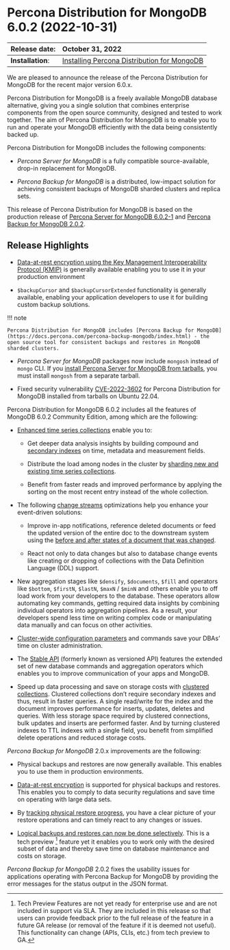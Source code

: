 # Percona Distribution for MongoDB 6.0.2 (2022-10-31)

| Release date:     | October 31, 2022      |
|:------------------|:----------------------|
| **Installation**: | [Installing Percona Distribution for MongoDB](installation.md) |


We are pleased to announce the release of the Percona Distribution for MongoDB  for the recent major version 6.0.x.

Percona Distribution for MongoDB is a freely available MongoDB database alternative, giving you a single solution that combines enterprise components from the open source community, designed and tested to work together. The aim of Percona Distribution for MongoDB is to enable you to run and operate your
MongoDB efficiently with the data being consistently backed up.

Percona Distribution for MongoDB includes the following components:

* *Percona Server for MongoDB* is a fully compatible source-available, drop-in replacement
for MongoDB.

* *Percona Backup for MongoDB* is a distributed, low-impact solution for achieving
consistent backups of MongoDB sharded clusters and replica sets.

This release of Percona Distribution for MongoDB is based on the production release of [Percona Server for MongoDB 6.0.2-1](https://docs.percona.com/percona-server-for-mongodb/6.0/release_notes/6.0.2-1.html) and [Percona Backup for MongoDB 2.0.2](https://docs.percona.com/percona-backup-mongodb/release-notes/2.0.2.html).

## Release Highlights

* [Data-at-rest encryption using the Key Management Interoperability Protocol (KMIP)](https://docs.percona.com/percona-server-for-mongodb/6.0/kmip.html)  is generally available enabling you to use it in your production environment

* `$backupCursor` and `$backupCursorExtended` functionality is generally available, enabling your application developers to use it for building custom backup solutions.

!!! note

    Percona Distribution for MongoDB includes [Percona Backup for MongoDB](https://docs.percona.com/percona-backup-mongodb/index.html) - the open source tool for consistent backups and restores in MongoDB sharded clusters.

* *Percona Server for MongoDB* packages now include `mongosh` instead of `mongo` CLI. If you [install Percona Server for MongoDB from tarballs](https://docs.percona.com/percona-server-for-mongodb/6.0/install/tarball.html#tarball), you must install `mongosh` from a separate tarball.

* Fixed security vulnerability [CVE-2022-3602](https://cve.mitre.org/cgi-bin/cvename.cgi?name=CVE-2022-3602) for Percona Distribution for MongoDB installed from tarballs on Ubuntu 22.04.

Percona Distribution for MongoDB 6.0.2 includes all the features of MongoDB 6.0.2 Community Edition, among which are the following:

* [Enhanced time series collections](https://www.mongodb.com/docs/v6.0/core/timeseries-collections/#std-label-manual-timeseries-collection) enable you to:

    * Get deeper data analysis insights by building compound and [secondary indexes](https://www.mongodb.com/docs/v6.0/core/timeseries/timeseries-secondary-index/#std-label-timeseries-add-secondary-index-mongodb-6.0) on time, metadata and measurement fields.

    * Distribute the load among nodes in the cluster by [sharding new and existing time series collections](https://www.mongodb.com/docs/v6.0/core/timeseries/timeseries-shard-collection/#std-label-manual-timeseries-shard-collection).

    * Benefit from faster reads and improved performance by applying the sorting on the most recent entry instead of the whole collection.

* The following [change streams](https://www.mongodb.com/docs/v6.0/changeStreams/#std-label-changeStreams) optimizations help you enhance your event-driven solutions:

    * Improve in-app notifications, reference deleted documents or feed the updated version of the entire doc to the downstream system using the [before and after states of a document that was changed](https://www.mongodb.com/docs/v6.0/reference/method/db.collection.watch/#std-label-db.collection.watch-change-streams-pre-and-post-images-example).

    * React not only to data changes but also to database change events like creating or dropping of collections with the Data Definition Language (DDL) support.

* New aggregation stages like `$densify`, `$documents`, `$fill` and operators like `$bottom`, `$firstN`, `$lastN`, `$maxN` / `$minN` and others enable you to off load work from your developers to the database. These operators allow automating key commands, getting required data insights by combining individual operators into aggregation pipelines. As a result, your developers spend less time on writing complex code or manipulating data manually and can focus on other activities.

* [Cluster-wide configuration parameters](https://www.mongodb.com/docs/v6.0/reference/cluster-parameters/#std-label-cluster-parameters) and commands save your DBAs’ time on cluster administration.

* The [Stable API](https://www.mongodb.com/docs/v6.0/reference/stable-api/#std-label-stable-api) (formerly known as versioned API) features the extended set of new database commands and aggregation operators which enables you to improve communication of your apps and MongoDB.

* Speed up data processing and save on storage costs with [clustered collections](https://www.mongodb.com/docs/v6.0/core/clustered-collections/#std-label-clustered-collections). Clustered collections don’t require secondary indexes and thus, result in faster queries. A single read/write for the index and the document improves performance for inserts, updates, deletes and queries. With less storage space required by clustered connections, bulk updates and inserts are performed faster. And by turning clustered indexes to TTL indexes with a single field, you benefit from simplified delete operations and reduced storage costs.

*Percona Backup for MongoDB* 2.0.x improvements are the following:

* Physical backups and restores are now generally available. This enables you to use them in production environments.

* [Data-at-rest encryption](https://docs.percona.com/percona-backup-mongodb/usage/restore.html#physical-restores-with-data-at-rest-encryption) is supported for physical backups and restores. This enables you to comply to data security regulations and save time on operating with large data sets.

* By [tracking physical restore progress](https://docs.percona.com/percona-backup-mongodb/usage/restore-progress.html), you have a clear picture of your restore operations and can timely react to any changes or issues.

* [Logical backups and restores can now be done selectively](https://docs.percona.com/percona-backup-mongodb/usage/selective-backup.html). This is a tech preview [^1] feature yet it enables you to work only with the desired subset of data and thereby save time on database maintenance and costs on storage.

*Percona Backup for MongoDB* 2.0.2 fixes the usability issues for applications operating with Percona Backup for MongoDB by providing the error messages for the status output in the JSON format.

[^1]: Tech Preview Features are not yet ready for enterprise use and are not included in support via SLA. They are included in this release so that users can provide feedback prior to the full release of the feature in a future GA release (or removal of the feature if it is deemed not useful). This functionality can change (APIs, CLIs, etc.) from tech preview to GA.
